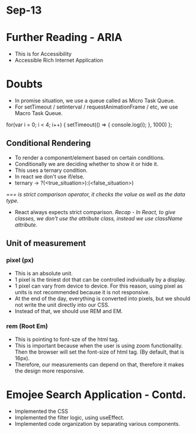 # Sep-13

# Further Reading - ARIA
- This is for Accessibility
- Accessible Rich Internet Application

# Doubts
- In promise situation, we use a queue called as Micro Task Queue.
- For setTimeout / setinterval / requestAnimationFrame / etc, we use Macro Task Queue.

for(var i = 0; i < 4; i++) {
  setTimeout(() => {
    console.log(i);
  }, 1000)
};

## Conditional Rendering
- To render a component/element based on certain conditions.
- Conditionally we are deciding whether to show it or hide it.
- This uses a ternary condition.
- In react we don't use if/else.
- ternary -> <condition>?(<true_situation>):(<false_situation>)


*=== is strict comparison operator, it checks the value as well as the data type.*
- React always expects strict comparison.
*Recap - In React, to give classes, we don't use the attribute class, instead we use className attribute.*


## Unit of measurement

### pixel (px)
- This is an absolute unit.
- 1 pixel is the tiniest dot that can be controlled individually by a display.
- 1 pixel can vary from device to device. For this reason, using pixel as units is not recommended because it is not responsive.
- At the end of the day, everything is converted into pixels, but we should not write the unit directly into our CSS.
- Instead of that, we should use REM and EM.

### rem (Root Em)
- This is pointing to font-sze of the html tag.
- This is important because when the user is using zoom functionality. Then the browser will set the font-size of html tag. (By default, that is 16px).
- Therefore, our measurements can depend on that, therefore it makes the design more responsive.

# Emojee Search Application - Contd.
- Implemented the CSS
- Implemented the filter logic, using useEffect.
- Implemented code organization by separating various components.